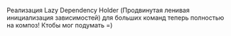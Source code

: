 Реализация Lazy Dependency Holder (Продвинутая ленивая инициализация зависимостей) для больших команд
теперь полностью на композ! Ктобы мог подумать =)
